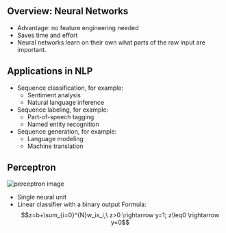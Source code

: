## Overview: Neural Networks
- Advantage: no feature engineering needed
- Saves time and effort
- Neural networks learn on their own what parts of the raw input are important.

## Applications in NLP
- Sequence classification, for example:
	- Sentiment analysis
	- Natural language inference
- Sequence labeling, for example:
	- Part-of-speech tagging
	- Named entity recognition
- Sequence generation, for example:
	- Language modeling
	- Machine translation
## Perceptron

![perceptron image](https://blog.josemarianoalvarez.com/wp-content/uploads/2018/06/ModeloPerceptron.jpeg)

- Single neural unit
- Linear classifier with a binary output
Formula: $$z=b+\sum_{i=0}^{N}w_ix_i,\ z>0 \rightarrow y=1; z\leq0 \rightarrow y=0$$

